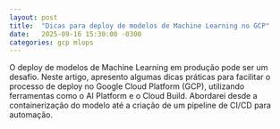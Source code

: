 ```yaml
---
layout: post
title:  "Dicas para deploy de modelos de Machine Learning no GCP"
date:   2025-09-16 15:30:00 -0300
categories: gcp mlops
---
```

O deploy de modelos de Machine Learning em produção pode ser um desafio. Neste artigo, apresento algumas dicas práticas para facilitar o processo de deploy no Google Cloud Platform (GCP), utilizando ferramentas como o AI Platform e o Cloud Build. Abordarei desde a containerização do modelo até a criação de um pipeline de CI/CD para automação.
